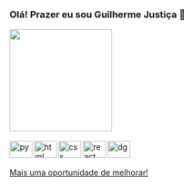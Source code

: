 ### Olá! Prazer eu sou Guilherme Justiça 👋

<!--
**GuiJustica/guijustica** is a ✨ _special_ ✨ repository because its `README.md` (this file) appears on your GitHub profile.

Here are some ideas to get you started:
-->

<div>
  <a href="https://github.com/GuiJustica?tab=repositories">
  <img height="180em" src="https://github-readme-stats.vercel.app/api?username=guijustica&show_icons=true&theme=transparent">
</div>
<div style="display:inline_block">
  <br>
  <img align="left" alt="py" height="30" width="40" src="https://cdn.jsdelivr.net/gh/devicons/devicon@latest/icons/python/python-original.svg" />
  <img align="left" alt="html" height="30" width="40" src="https://cdn.jsdelivr.net/gh/devicons/devicon@latest/icons/html5/html5-original.svg" />
  <img align="left" alt="css" height="30" width="40" src="https://cdn.jsdelivr.net/gh/devicons/devicon@latest/icons/css3/css3-original.svg" />        
  <img align="left" alt="react" height="30" width="40" src="https://cdn.jsdelivr.net/gh/devicons/devicon@latest/icons/react/react-original.svg" />  
  <img align="left" alt="dg" height="30" width="40" src="https://cdn.jsdelivr.net/gh/devicons/devicon@latest/icons/datagrip/datagrip-original.svg" />
 </div>         
  <br>
    
##

Mais uma oportunidade de melhorar!

